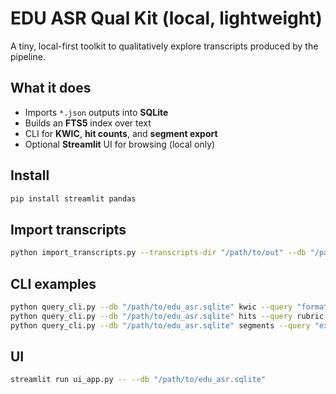 # EDU ASR Qual Kit (local, lightweight)

A tiny, local-first toolkit to qualitatively explore transcripts produced by the pipeline.

## What it does
- Imports `*.json` outputs into **SQLite**
- Builds an **FTS5** index over text
- CLI for **KWIC**, **hit counts**, and **segment export**
- Optional **Streamlit** UI for browsing (local only)

## Install
```bash
pip install streamlit pandas
```

## Import transcripts
```bash
python import_transcripts.py --transcripts-dir "/path/to/out" --db "/path/to/edu_asr.sqlite"
```

## CLI examples
```bash
python query_cli.py --db "/path/to/edu_asr.sqlite" kwic --query "formative assessment" --window 40 --limit 50
python query_cli.py --db "/path/to/edu_asr.sqlite" hits --query rubric --group-by file
python query_cli.py --db "/path/to/edu_asr.sqlite" segments --query "exit ticket" --limit 100 --csv matches.csv
```

## UI
```bash
streamlit run ui_app.py -- --db "/path/to/edu_asr.sqlite"
```

